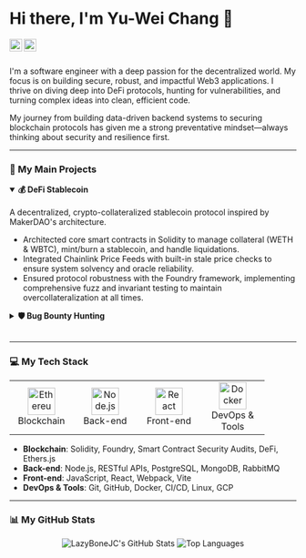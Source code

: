 # Hi there, I'm Yu-Wei Chang 👋

<a href="https://www.linkedin.com/in/yu-wei-chang-6714a91a4/">
  <img align="left" alt="Yu-Wei's LinkedIn" width="22px" src="https://cdn.jsdelivr.net/npm/simple-icons@v3/icons/linkedin.svg" />
</a>
<a href="mailto:wc065426@gmail.com">
  <img align="left" alt="Yu-Wei's Email" width="22px" src="https://cdn.jsdelivr.net/npm/simple-icons@v3/icons/gmail.svg" />
</a>

<br />
<br />

I'm a software engineer with a deep passion for the decentralized world. My focus is on building secure, robust, and impactful Web3 applications. I thrive on diving deep into DeFi protocols, hunting for vulnerabilities, and turning complex ideas into clean, efficient code.

My journey from building data-driven backend systems to securing blockchain protocols has given me a strong preventative mindset—always thinking about security and resilience first.

---

### 🚀 My Main Projects

<details open>
<summary><b>💰 DeFi Stablecoin</b></summary>
<br/>
A decentralized, crypto-collateralized stablecoin protocol inspired by MakerDAO's architecture.
<ul>
    <li>Architected core smart contracts in Solidity to manage collateral (WETH & WBTC), mint/burn a stablecoin, and handle liquidations.</li>
    <li>Integrated Chainlink Price Feeds with built-in stale price checks to ensure system solvency and oracle reliability.</li>
    <li>Ensured protocol robustness with the Foundry framework, implementing comprehensive fuzz and invariant testing to maintain overcollateralization at all times.</li>
</ul>
</details>

<details>
<summary><b>🛡️ Bug Bounty Hunting</b></summary>
<br/>
Passionate about improving Web3 security through active participation in bug bounty programs.
<ul>
    <li>Identified and reported 5 vulnerabilities (3 critical) in the Lido protocol via the Immunefi platform.</li>
    <li>Provided comprehensive reports including root cause analysis, PoCs, and mitigation strategies.</li>
    <li>Continuously study real-world audit reports to stay ahead of emerging threats in the DeFi space.</li>
</ul>
</details>
<br/>

---

### 💻 My Tech Stack

<table>
  <tr>
    <td align="center" width="96">
      <a href="#-blockchain">
        <img src="https://cdn.jsdelivr.net/npm/simple-icons@v3/icons/ethereum.svg" width="48" height="48" alt="Ethereum" />
      </a>
      <br>Blockchain
    </td>
    <td align="center" width="96">
      <a href="#-backend">
        <img src="https://cdn.jsdelivr.net/npm/simple-icons@v3/icons/node-dot-js.svg" width="48" height="48" alt="Node.js" />
      </a>
      <br>Back-end
    </td>
    <td align="center" width="96">
      <a href="#-frontend">
        <img src="https://cdn.jsdelivr.net/npm/simple-icons@v3/icons/react.svg" width="48" height="48" alt="React" />
      </a>
      <br>Front-end
    </td>
    <td align="center" width="96">
      <a href="#-devops--tools">
        <img src="https://cdn.jsdelivr.net/npm/simple-icons@v3/icons/docker.svg" width="48" height="48" alt="Docker" />
      </a>
      <br>DevOps & Tools
    </td>
  </tr>
</table>

- **Blockchain**: Solidity, Foundry, Smart Contract Security Audits, DeFi, Ethers.js
- **Back-end**: Node.js, RESTful APIs, PostgreSQL, MongoDB, RabbitMQ
- **Front-end**: JavaScript, React, Webpack, Vite
- **DevOps & Tools**: Git, GitHub, Docker, CI/CD, Linux, GCP

---

### 📊 My GitHub Stats

<p align="center">
  <img src="https://github-readme-stats.vercel.app/api?username=LazyBoneJC&show_icons=true&theme=radical" alt="LazyBoneJC's GitHub Stats" />
  <img src="https://github-readme-stats.vercel.app/api/top-langs/?username=LazyBoneJC&layout=compact&theme=radical" alt="Top Languages" />
</p>
